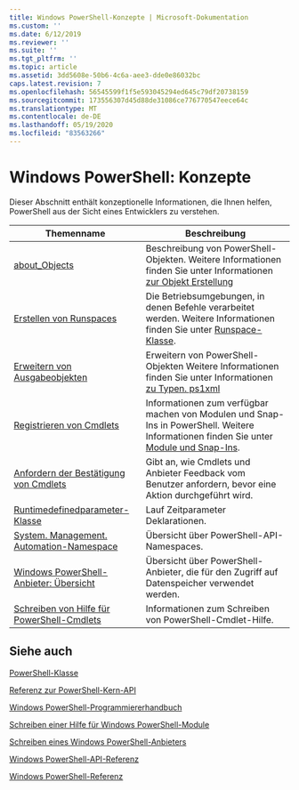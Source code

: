 ```yaml
---
title: Windows PowerShell-Konzepte | Microsoft-Dokumentation
ms.custom: ''
ms.date: 6/12/2019
ms.reviewer: ''
ms.suite: ''
ms.tgt_pltfrm: ''
ms.topic: article
ms.assetid: 3dd5608e-50b6-4c6a-aee3-dde0e86032bc
caps.latest.revision: 7
ms.openlocfilehash: 56545599f1f5e593045294ed645c79df20738159
ms.sourcegitcommit: 173556307d45d88de31086ce776770547eece64c
ms.translationtype: MT
ms.contentlocale: de-DE
ms.lasthandoff: 05/19/2020
ms.locfileid: "83563266"
---
```

# <a name="windows-powershell-concepts"></a>Windows PowerShell: Konzepte

Dieser Abschnitt enthält konzeptionelle Informationen, die Ihnen helfen, PowerShell aus der Sicht eines Entwicklers zu verstehen.

|Themenname|Beschreibung|
|----------------|-----------------|
|[about_Objects](/powershell/module/microsoft.powershell.core/about/about_objects)|Beschreibung von PowerShell-Objekten. Weitere Informationen finden Sie unter Informationen [zur Objekt Erstellung](/powershell/module/microsoft.powershell.core/about/about_object_creation)|
|[Erstellen von Runspaces](../hosting/creating-runspaces.md)|Die Betriebsumgebungen, in denen Befehle verarbeitet werden. Weitere Informationen finden Sie unter [Runspace-Klasse](/dotnet/api/system.management.automation.runspaces.runspace).|
|[Erweitern von Ausgabeobjekten](../cmdlet/extending-output-objects.md)|Erweitern von PowerShell-Objekten Weitere Informationen finden Sie unter Informationen [zu Typen. ps1xml](/powershell/module/microsoft.powershell.core/about/about_types.ps1xml)|
|[Registrieren von Cmdlets](../cmdlet/registering-cmdlets.md)|Informationen zum verfügbar machen von Modulen und Snap-Ins in PowerShell. Weitere Informationen finden Sie unter [Module und Snap-Ins](../cmdlet/modules-and-snap-ins.md).|
|[Anfordern der Bestätigung von Cmdlets](../cmdlet/requesting-confirmation-from-cmdlets.md)|Gibt an, wie Cmdlets und Anbieter Feedback vom Benutzer anfordern, bevor eine Aktion durchgeführt wird.|
|[Runtimedefinedparameter-Klasse](/dotnet/api/system.management.automation.runtimedefinedparameter)|Lauf Zeitparameter Deklarationen.|
|[System. Management. Automation-Namespace](/dotnet/api/System.Management.Automation)|Übersicht über PowerShell-API-Namespaces.|
|[Windows PowerShell-Anbieter: Übersicht](../provider/windows-powershell-provider-overview.md)|Übersicht über PowerShell-Anbieter, die für den Zugriff auf Datenspeicher verwendet werden.|
|[Schreiben von Hilfe für PowerShell-Cmdlets](../help/writing-help-for-windows-powershell-cmdlets.md)|Informationen zum Schreiben von PowerShell-Cmdlet-Hilfe.|

## <a name="see-also"></a>Siehe auch

[PowerShell-Klasse](/dotnet/api/system.management.automation.powershell)

[Referenz zur PowerShell-Kern-API](/dotnet/api/?view=pscore-6.2.0)

[Windows PowerShell-Programmiererhandbuch](windows-powershell-programmer-s-guide.md)

[Schreiben einer Hilfe für Windows PowerShell-Module](../module/writing-help-for-windows-powershell-modules.md)

[Schreiben eines Windows PowerShell-Anbieters](../provider/writing-a-windows-powershell-provider.md)

[Windows PowerShell-API-Referenz](/dotnet/api/?view=powershellsdk-1.1.0)

[Windows PowerShell-Referenz](../windows-powershell-reference.md)

